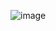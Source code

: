 ![image](https://github.com/Paprota404/Old-School-Calculator-in-React/assets/153768290/0b4c2632-2c06-44a9-8965-62e5fbd5271b)
